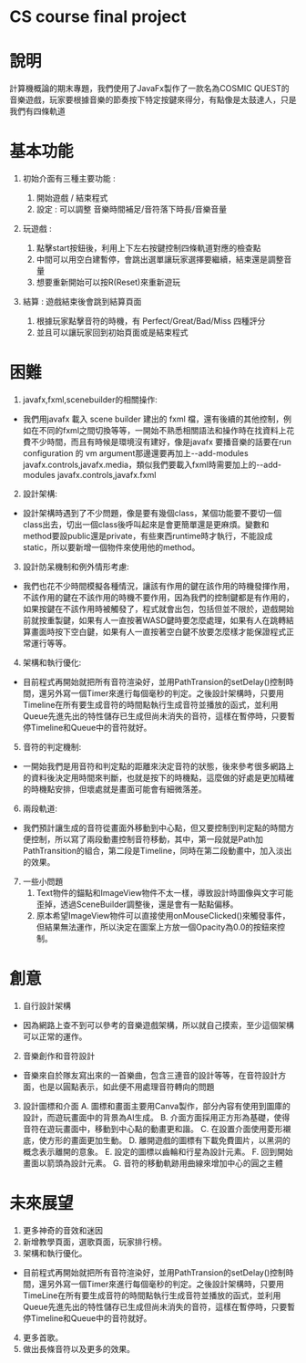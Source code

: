 CS course final project
===
# 說明
計算機概論的期末專題，我們使用了JavaFx製作了一款名為COSMIC QUEST的音樂遊戲，玩家要根據音樂的節奏按下特定按鍵來得分，有點像是太鼓達人，只是我們有四條軌道
# 基本功能
1. 初始介面有三種主要功能 :
    1. 開始遊戲 / 結束程式
    2. 設定 : 可以調整 音樂時間補足/音符落下時長/音樂音量

2. 玩遊戲 : 
    1. 點擊start按鈕後，利用上下左右按鍵控制四條軌道對應的檢查點
    2. 中間可以用空白建暫停，會跳出選單讓玩家選擇要繼續，結束還是調整音量
    3. 想要重新開始可以按R(Reset)來重新遊玩

3. 結算 : 遊戲結束後會跳到結算頁面
    1. 根據玩家點擊音符的時機，有 Perfect/Great/Bad/Miss 四種評分
    2. 並且可以讓玩家回到初始頁面或是結束程式

# 困難
1. javafx,fxml,scenebuilder的相關操作:
- 我們用javafx 載入 scene builder 建出的 fxml 檔，還有後續的其他控制，例如在不同的fxml之間切換等等，一開始不熟悉相關語法和操作時在找資料上花費不少時間，而且有時候是環境沒有建好，像是javafx 要播音樂的話要在run configuration 的 vm argument那邊還要再加上--add-modules javafx.controls,javafx.media，類似我們要載入fxml時需要加上的--add-modules javafx.controls,javafx.fxml 

2. 設計架構:
- 設計架構時遇到了不少問題，像是要有幾個class，某個功能要不要切一個class出去，切出一個class後呼叫起來是會更簡單還是更麻煩。變數和method要設public還是private，有些東西runtime時才執行，不能設成static，所以要新增一個物件來使用他的method。

3. 設計防呆機制和例外情形考慮:
- 我們也花不少時間模擬各種情況，讓該有作用的鍵在該作用的時機發揮作用，不該作用的鍵在不該作用的時機不要作用，因為我們的控制鍵都是有作用的，如果按鍵在不該作用時被觸發了，程式就會出包，包括但並不限於，遊戲開始前就按重製鍵，如果有人一直按著WASD鍵時要怎麼處理，如果有人在跳轉結算畫面時按下空白鍵，如果有人一直按著空白鍵不放要怎麼樣才能保證程式正常運行等等。

4. 架構和執行優化:
- 目前程式再開始就把所有音符渲染好，並用PathTransion的setDelay()控制時間，還另外寫一個Timer來進行每個毫秒的判定。之後設計架構時，只要用Timeline在所有要生成音符的時間點執行生成音符並播放的函式，並利用Queue先進先出的特性儲存已生成但尚未消失的音符，這樣在暫停時，只要暫停Timeline和Queue中的音符就好。

5. 音符的判定機制:
- 一開始我們是用音符和判定點的距離來決定音符的狀態，後來參考很多網路上的資料後決定用時間來判斷，也就是按下的時機點，這麼做的好處是更加精確的時機點安排，但壞處就是畫面可能會有細微落差。

6. 兩段軌道:
- 我們預計讓生成的音符從畫面外移動到中心點，但又要控制到判定點的時間方便控制，所以寫了兩段動畫控制音符移動，其中，第一段就是Path加PathTransition的組合，第二段是Timeline，同時在第二段動畫中，加入淡出的效果。

7. 一些小問題
    1.	Text物件的錨點和ImageView物件不太一樣，導致設計時圖像與文字可能歪掉，透過SceneBuilder調整後，還是會有一點點偏移。
    2.	原本希望ImageView物件可以直接使用onMouseClicked()來觸發事件，但結果無法運作，所以決定在圖案上方放一個Opacity為0.0的按鈕來控制。

# 創意
1.	自行設計架構
- 因為網路上查不到可以參考的音樂遊戲架構，所以就自己摸索，至少這個架構可以正常的運作。

2.	音樂創作和音符設計
- 音樂來自於隊友寫出來的一首樂曲，包含三連音的設計等等，在音符設計方面，也是以圓點表示，如此便不用處理音符轉向的問題

3.	設計圖標和介面
    A.	圖標和畫面主要用Canva製作，部分內容有使用到圖庫的設計，而遊玩畫面中的背景為AI生成。
    B.	介面方面採用正方形為基礎，使得音符在遊玩畫面中，移動到中心點的動畫更和諧。
    C.	在設置介面使用菱形襯底，使方形的畫面更加生動。
    D.	離開遊戲的圖標有下載免費圖片，以黑洞的概念表示離開的意象。
    E.	設定的圖標以齒輪和行星為設計元素。
    F.	回到開始畫面以箭頭為設計元素。
    G.	音符的移動軌跡用曲線來增加中心的圓之主體
# 未來展望
1. 更多神奇的音效和迷因
2. 新增教學頁面，選歌頁面，玩家排行榜。
3. 架構和執行優化。
- 目前程式再開始就把所有音符渲染好，並用PathTransion的setDelay()控制時間，還另外寫一個Timer來進行每個毫秒的判定。之後設計架構時，只要用TimeLine在所有要生成音符的時間點執行生成音符並播放的函式，並利用Queue先進先出的特性儲存已生成但尚未消失的音符，這樣在暫停時，只要暫停Timeline和Queue中的音符就好。
4. 更多首歌。
5. 做出長條音符以及更多的效果。





